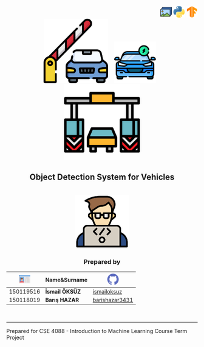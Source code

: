 <div align="right">
  <a href="https://www.python.org/"><img src="/icons/image-files.png" width="30" alt="Dataset"></a>
  <a href="https://www.python.org/"><img src="/icons/python.png" width="30"></a>    <a href="https://www.tensorflow.org/?gclid=CjwKCAiAqaWdBhAvEiwAGAQltkZJhmQwCzefx4SSIoMwMqkLv_m9egVISKjjJ3MY4sYrJFsqA5FuuBoCPg4QAvD_BwE"><img src="/icons/google-tensorflow-icon.png" width="30"></a>
</div>
<div align="center" >
<img src="/icons/barrier.png" width="170">&nbsp&nbsp&nbsp
<img src="/icons/car(1).png" width="110">&nbsp&nbsp&nbsp
<img src="/icons/toll-road.png" width="200">
   
## Object Detection System for Vehicles
<br>
<img src="/icons/dev1.png" width="140">

### **Prepared by**

|  <img src="/icons/card.png" width="30"> | Name&Surname |<img src="/icons/github.png" width="30">|
|---|---|---|
|150119516   |**İsmail ÖKSÜZ**   |<a href="https://github.com/ismailoksuz/">ismailoksuz</a>|
|150118019   |**Barış HAZAR**   |<a href="https://github.com/barishazar3431/">barishazar3431</a>|
<br>
</div>
<hr>
<div align="left">
Prepared for CSE 4088 - Introduction to Machine Learning Course Term Project
</div>




